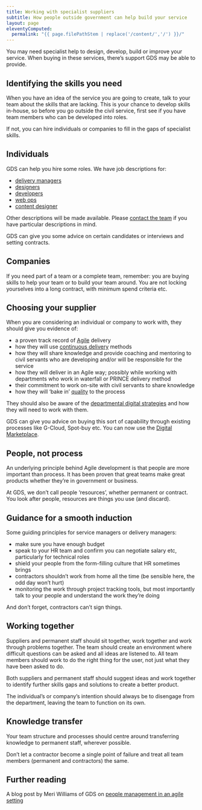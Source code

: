 ```yaml
---
title: Working with specialist suppliers
subtitle: How people outside government can help build your service
layout: page
eleventyComputed:
  permalink: "{{ page.filePathStem | replace('/content/','/') }}/"
---
```


You may need specialist help to design, develop, build or improve your service. When buying in these services, there’s support GDS may be able to provide.

## Identifying the skills you need

When you have an idea of the service you are going to create, talk to your team about the skills that are lacking. This is your chance to develop skills in-house, so before you go outside the civil service, first see if you have team members who can be developed into roles.

If not, you can hire individuals or companies to fill in the gaps of specialist skills.

## Individuals

GDS can help you hire some roles. We have job descriptions for:

- [delivery managers](/version-1/guides/delivery-manager/)
- [designers](/version-1/guides/designer/)
- [developers](/version-1/guides/developer/)
- [web ops](/version-1/guides/web-operations/)
- [content designer](/version-1/guides/content-designer/)

Other descriptions will be made available. Please [contact the team](https://www.gov.uk/service-manual/feedback) if you have particular descriptions in mind.

GDS can give you some advice on certain candidates or interviews and setting contracts.

## Companies

If you need part of a team or a complete team, remember: you are buying skills to help your team or to build your team around. You are not locking yourselves into a long contract, with minimum spend criteria etc.

## Choosing your supplier

When you are considering an individual or company to work with, they should give you evidence of:

- a proven track record of [Agile](/version-1/guides/agile/) delivery
- how they will use [continuous delivery](/version-1/guides/continuous-delivery/) methods
- how they will share knowledge and provide coaching and mentoring to civil servants who are developing and/or will be responsible for the service
- how they will deliver in an Agile way; possibly while working with departments who work in waterfall or PRINCE delivery method
- their commitment to work on-site with civil servants to share knowledge
- how they will ‘bake in’ [quality](/version-1/gudies/quality/) to the process

They should also be aware of the [departmental digital strategies](https://www.gov.uk/government/collections/government-digital-strategy-reports-and-research) and how they will need to work with them.

GDS can give you advice on buying this sort of capability through existing processes like G-Cloud, Spot-buy etc. You can now use the [Digital Marketplace](https://www.gov.uk/digital-marketplace).

## People, not process

An underlying principle behind Agile development is that people are more important than process. It has been proven that great teams make great products whether they’re in government or business.

At GDS, we don’t call people ‘resources’, whether permanent or contract. You look after people, resources are things you use (and discard).

## Guidance for a smooth induction

Some guiding principles for service managers or delivery managers:

- make sure you have enough budget
- speak to your HR team and confirm you can negotiate salary etc, particularly for technical roles
- shield your people from the form-filling culture that HR sometimes brings
- contractors shouldn’t work from home all the time (be sensible here, the odd day won’t hurt)
- monitoring the work through project tracking tools, but most importantly talk to your people and understand the work they’re doing

And don’t forget, contractors can’t sign things.

## Working together

Suppliers and permanent staff should sit together, work together and work through problems together. The team should create an environment where difficult questions can be asked and all ideas are listened to. All team members should work to do the right thing for the user, not just what they have been asked to do.

Both suppliers and permanent staff should suggest ideas and work together to identify further skills gaps and solutions to create a better product.

The individual’s or company’s intention should always be to disengage from the department, leaving the team to function on its own.

## Knowledge transfer

Your team structure and processes should centre around transferring knowledge to permanent staff, wherever possible.

Don’t let a contractor become a single point of failure and treat all team members (permanent and contractors) the same.

## Further reading

A blog post by Meri Williams of GDS on [people management in an agile setting](https://gds.blog.gov.uk/2012/11/27/people-management-in-an-agile-setting/)
